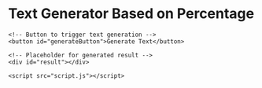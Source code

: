 <!DOCTYPE html>
<html lang="en">
<head>
    <meta charset="UTF-8">
    <meta name="viewport" content="width=device-width, initial-scale=1.0">
    <title>Text Generator</title>
    <link rel="stylesheet" href="styles.css"> <!-- Optional for styling -->
</head>
<body>
    <h1>Text Generator Based on Percentage</h1>
    
    <!-- Button to trigger text generation -->
    <button id="generateButton">Generate Text</button>
    
    <!-- Placeholder for generated result -->
    <div id="result"></div>

    <script src="script.js"></script>
</body>
</html>

